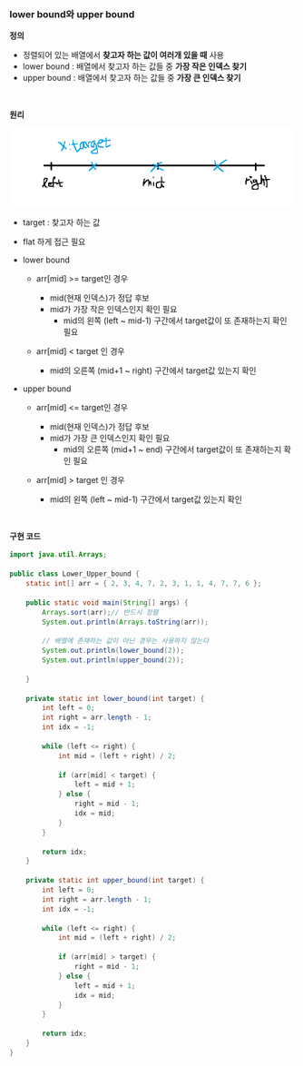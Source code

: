 ### lower bound와 upper bound

**정의**

- 정렬되어 있는 배열에서 **찾고자 하는 값이 여러개 있을 때** 사용
- lower bound : 배열에서 찾고자 하는 값들 중 **가장 작은 인덱스 찾기**
- upper bound : 배열에서 찾고자 하는 값들 중 **가장 큰 인덱스 찾기**

<br>

**원리**

![](./bound.png)

- target : 찾고자 하는 값

- flat 하게 접근 필요

- lower bound

  - arr[mid] >= target인 경우
    - mid(현재 인덱스)가 정답 후보
    - mid가 가장 작은 인덱스인지 확인 필요
      - mid의 왼쪽 (left ~ mid-1) 구간에서 target값이 또 존재하는지 확인 필요

  - arr[mid] < target 인 경우
    - mid의 오른쪽 (mid+1 ~ right) 구간에서 target값 있는지 확인

- upper bound

  - arr[mid] <= target인 경우
    - mid(현재 인덱스)가 정답 후보
    - mid가 가장 큰 인덱스인지 확인 필요
      - mid의 오른쪽 (mid+1 ~ end) 구간에서 target값이 또 존재하는지 확인 필요

  - arr[mid] > target 인 경우
    - mid의 왼쪽 (left ~ mid-1) 구간에서 target값 있는지 확인

<br>

**구현 코드**

```java
import java.util.Arrays;

public class Lower_Upper_bound {
	static int[] arr = { 2, 3, 4, 7, 2, 3, 1, 1, 4, 7, 7, 6 };

	public static void main(String[] args) {
		Arrays.sort(arr);// 반드시 정렬
		System.out.println(Arrays.toString(arr));
		
		// 배열에 존재하는 값이 아닌 경우는 사용하지 않는다
		System.out.println(lower_bound(2));
		System.out.println(upper_bound(2));
		
	}

	private static int lower_bound(int target) {
		int left = 0;
		int right = arr.length - 1;
		int idx = -1;

		while (left <= right) {
			int mid = (left + right) / 2;

			if (arr[mid] < target) {
				left = mid + 1;
			} else {
				right = mid - 1;
				idx = mid;
			}
		}

		return idx;
	}

	private static int upper_bound(int target) {
		int left = 0;
		int right = arr.length - 1;
		int idx = -1;
		
		while (left <= right) {
			int mid = (left + right) / 2;

			if (arr[mid] > target) {
				right = mid - 1;
			} else {
				left = mid + 1;
				idx = mid;
			}
		}
		
		return idx;
	}
}

```


